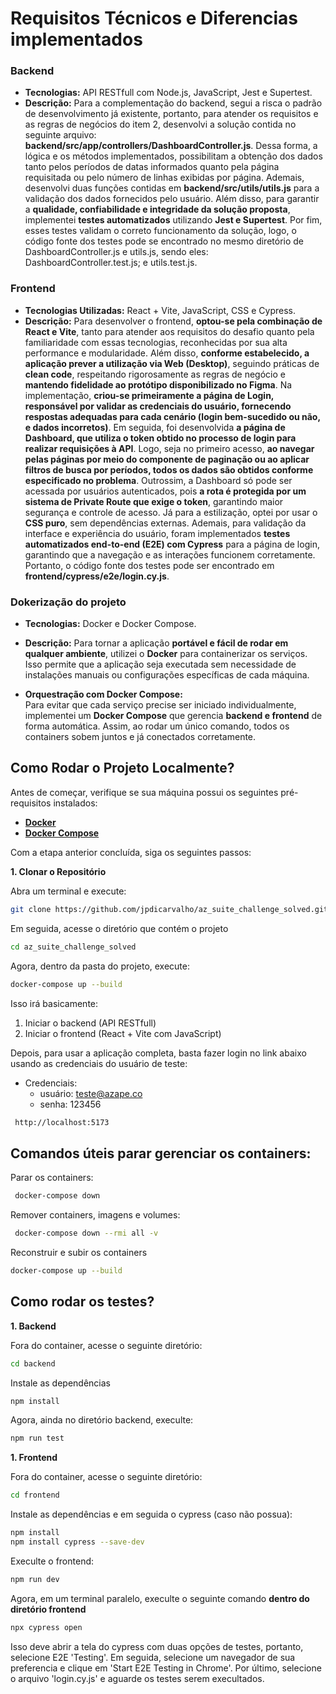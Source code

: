 # Requisitos Técnicos e Diferencias implementados

### **Backend**
 - **Tecnologias:** API RESTfull com Node.js, JavaScript, Jest e Supertest.
 - **Descrição:** Para a complementação do backend, segui a risca o padrão de desenvolvimento já existente, portanto, para atender os requisitos e as regras de negócios do item 2, desenvolvi a solução contida no seguinte arquivo: **backend/src/app/controllers/DashboardController.js**. Dessa forma, a lógica e os métodos implementados, possibilitam a obtenção dos dados tanto pelos períodos de datas informados quanto pela página requisitada ou pelo número de linhas exibidas por página. Ademais, desenvolvi duas funções contidas em **backend/src/utils/utils.js** para a validação dos dados fornecidos pelo usuário. Além disso, para garantir a **qualidade, confiabilidade e integridade da solução proposta**, implementei **testes automatizados** utilizando **Jest e Supertest**. Por fim, esses testes validam o correto funcionamento da solução, logo, o código fonte dos testes pode se encontrado no mesmo diretório de DashboardController.js e utils.js, sendo eles: DashboardController.test.js; e utils.test.js.
   
### **Frontend**
- **Tecnologias Utilizadas:** React + Vite, JavaScript, CSS e Cypress.
- **Descrição:** Para desenvolver o frontend, **optou-se pela combinação de React e Vite**, tanto para atender aos requisitos do desafio quanto pela familiaridade com essas tecnologias, reconhecidas por sua alta performance e modularidade. Além disso, **conforme estabelecido, a aplicação  prever a utilização via Web (Desktop)**, seguindo práticas de **clean code**, respeitando rigorosamente as regras de negócio e **mantendo fidelidade ao protótipo disponibilizado no Figma**. Na implementação, **criou-se primeiramente a página de Login, responsável por validar as credenciais do usuário, fornecendo respostas adequadas para cada cenário (login bem-sucedido ou não, e dados incorretos)**. Em seguida, foi desenvolvida **a página de Dashboard, que utiliza o token obtido no processo de login para realizar requisições à API**. Logo, seja no primeiro acesso, **ao navegar pelas páginas por meio do componente de paginação ou ao aplicar filtros de busca por períodos, todos os dados são obtidos conforme especificado no problema**. Outrossim, a Dashboard só pode ser acessada por usuários autenticados, pois **a rota é protegida por um sistema de Private Route que exige o token**, garantindo maior segurança e controle de acesso. Já para a estilização, optei por usar o **CSS puro**, sem dependências externas. Ademais, para validação da interface e experiência do usuário, foram implementados **testes automatizados end-to-end (E2E) com Cypress** para a página de login, garantindo que a navegação e as interações funcionem corretamente. Portanto, o código fonte dos testes pode ser encontrado em **frontend/cypress/e2e/login.cy.js**.


### **Dokerização do projeto**
- **Tecnologias:** Docker e Docker Compose.
- **Descrição:** Para tornar a aplicação **portável e fácil de rodar em qualquer ambiente**, utilizei o **Docker** para containerizar os serviços. Isso permite que a aplicação seja executada sem necessidade de instalações manuais ou configurações específicas de cada máquina.

- **Orquestração com Docker Compose:**  
  Para evitar que cada serviço precise ser iniciado individualmente, implementei um **Docker Compose** que gerencia **backend e frontend** de forma automática. Assim, ao rodar um único comando, todos os containers sobem juntos e já conectados corretamente.
  

## Como Rodar o Projeto Localmente?

Antes de começar, verifique se sua máquina possui os seguintes pré-requisitos instalados:  

 - **[Docker](https://www.docker.com/get-started/)**  
 - **[Docker Compose](https://docs.docker.com/compose/install/)**   

Com a etapa anterior concluída, siga os seguintes passos: 

**1️. Clonar o Repositório**

Abra um terminal e execute:  
  ```sh
  git clone https://github.com/jpdicarvalho/az_suite_challenge_solved.git
  ````
Em seguida, acesse o diretório que contém o projeto  
  ````sh
  cd az_suite_challenge_solved
  ````
Agora, dentro da pasta do projeto, execute:
  ````sh
  docker-compose up --build
  ````
Isso irá basicamente:
  1. Iniciar o backend (API RESTfull)
  2. Iniciar o frontend (React + Vite com JavaScript)

Depois, para usar a aplicação completa, basta fazer login no link abaixo usando as credenciais do usuário de teste:
  - Credenciais:
     - usuário: teste@azape.co
     - senha: 123456 
  ````sh
   http://localhost:5173
  ````

## Comandos úteis parar gerenciar os containers:
Parar os containers:
  ````sh
   docker-compose down
  ````
Remover containers, imagens e volumes:
  ````sh
   docker-compose down --rmi all -v
  ````
Reconstruir e subir os containers
  ````sh
  docker-compose up --build
  ````
## Como rodar os testes?
**1. Backend**
 
Fora do container, acesse o seguinte diretório:
  ````sh
  cd backend
  ````
Instale as dependências
  ````sh
  npm install
  ````
Agora, ainda no diretório backend, execulte:
  ````sh
  npm run test
  ````

**1. Frontend**

Fora do container, acesse o seguinte diretório:
  ````sh
  cd frontend
  ````
Instale as dependências e em seguida o cypress (caso não possua):
  ````sh
  npm install
  npm install cypress --save-dev
  ````
Execulte o frontend:
  ````sh
  npm run dev
  ````
Agora, em um terminal paralelo, execulte o seguinte comando **dentro do diretório frontend**
  ````sh
  npx cypress open
  ````
Isso deve abrir a tela do cypress com duas opções de testes, portanto, selecione E2E 'Testing'. Em seguida, selecione um navegador de sua preferencia e clique em 'Start E2E Testing in Chrome'. Por último, selecione o arquivo 'login.cy.js' e aguarde os testes serem execultados.

